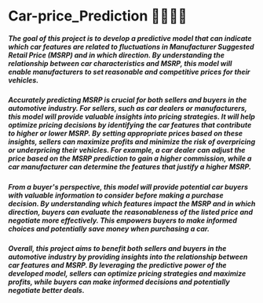# Car-price_Prediction :blue_car::red_car::truck::money_with_wings:
##### The goal of this project is to develop a predictive model that can indicate which car features are related to fluctuations in Manufacturer Suggested Retail Price (MSRP) and in which direction. By understanding the relationship between car characteristics and MSRP, this model will enable manufacturers to set reasonable and competitive prices for their vehicles.

##### Accurately predicting MSRP is crucial for both sellers and buyers in the automotive industry. For sellers, such as car dealers or manufacturers, this model will provide valuable insights into pricing strategies. It will help optimize pricing decisions by identifying the car features that contribute to higher or lower MSRP. By setting appropriate prices based on these insights, sellers can maximize profits and minimize the risk of overpricing or underpricing their vehicles. For example, a car dealer can adjust the price based on the MSRP prediction to gain a higher commission, while a car manufacturer can determine the features that justify a higher MSRP.

##### From a buyer's perspective, this model will provide potential car buyers with valuable information to consider before making a purchase decision. By understanding which features impact the MSRP and in which direction, buyers can evaluate the reasonableness of the listed price and negotiate more effectively. This empowers buyers to make informed choices and potentially save money when purchasing a car.

##### Overall, this project aims to benefit both sellers and buyers in the automotive industry by providing insights into the relationship between car features and MSRP. By leveraging the predictive power of the developed model, sellers can optimize pricing strategies and maximize profits, while buyers can make informed decisions and potentially negotiate better deals.



